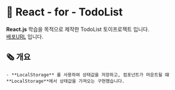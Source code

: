 # 📝 React - for - TodoList

**React.js** 학습을 목적으로 제작한 TodoList 토이프로젝트 입니다. <br>
<a href="https://gorhf9397.github.io/todo-react/">배포URL</a> 입니다.

## 🗞️ 개요

    - **LocalStorage** 를 사용하여 상태값을 저장하고, 컴포넌트가 마운트될 떄 **LocalStorage**에서 상태값을 가져오는 구현했습니다.
